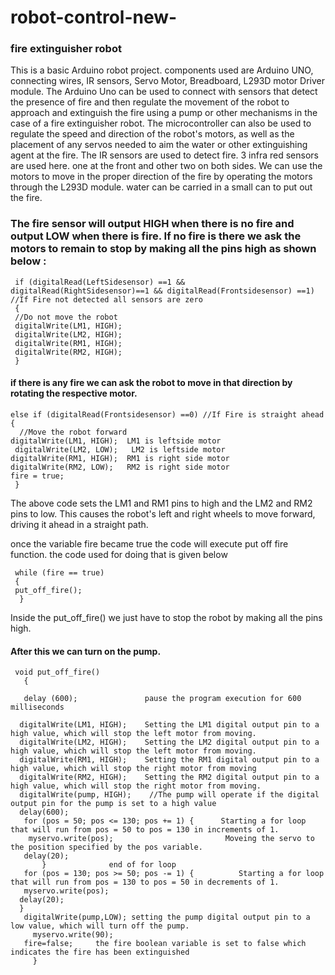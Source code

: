 # robot-control-new-
### fire extinguisher robot
This is a basic Arduino robot project. components used are Arduino UNO, connecting wires, IR sensors, Servo Motor, Breadboard, L293D motor Driver module. The Arduino Uno can be used to connect with sensors that detect the presence of fire and then regulate the movement of the robot to approach and extinguish the fire using a pump or other mechanisms in the case of a fire extinguisher robot. The microcontroller can also be used to regulate the speed and direction of the robot's motors, as well as the placement of any servos needed to aim the water or other extinguishing agent at the fire. The IR sensors are used to detect fire. 3 infra red sensors are used here. one at the front and other two on both sides. We can use the motors to move in the proper direction of the fire by operating the motors through the L293D module. water can be carried in a small can to put out the fire.

### The fire sensor will output HIGH when there is no fire and output LOW when there is fire. If no fire is there we ask the motors to remain to stop by making all the pins high as shown below :
     if (digitalRead(LeftSidesensor) ==1 && digitalRead(RightSidesensor)==1 && digitalRead(Frontsidesensor) ==1) //If Fire not detected all sensors are zero
     {
     //Do not move the robot
     digitalWrite(LM1, HIGH);
     digitalWrite(LM2, HIGH);
     digitalWrite(RM1, HIGH);
     digitalWrite(RM2, HIGH);
     }
#### if there is any fire we can ask the robot to move in that direction by rotating the respective motor.
    else if (digitalRead(Frontsidesensor) ==0) //If Fire is straight ahead
    {
      //Move the robot forward
    digitalWrite(LM1, HIGH);  LM1 is leftside motor
     digitalWrite(LM2, LOW);   LM2 is leftside motor
    digitalWrite(RM1, HIGH);  RM1 is right side motor 
    digitalWrite(RM2, LOW);   RM2 is right side motor
    fire = true;
     }
The above code sets the LM1 and RM1 pins to high and the LM2 and RM2 pins to low. This causes the robot's left and right wheels to move forward, driving it ahead in a straight path.

once the variable fire became true the code will execute put off fire function. the code used for doing that is given below

     while (fire == true)
     {
     put_off_fire();
      }
Inside the put_off_fire() we just have to stop the robot by making all the pins high.

#### After this we can turn on the pump.
     void put_off_fire()
       {

       delay (600);               pause the program execution for 600 milliseconds

      digitalWrite(LM1, HIGH);    Setting the LM1 digital output pin to a high value, which will stop the left motor from moving.
      digitalWrite(LM2, HIGH);    Setting the LM2 digital output pin to a high value, which will stop the left motor from moving.
      digitalWrite(RM1, HIGH);    Setting the RM1 digital output pin to a high value, which will stop the right motor from moving
      digitalWrite(RM2, HIGH);    Setting the RM2 digital output pin to a high value, which will stop the right motor from moving.
      digitalWrite(pump, HIGH);    //The pump will operate if the digital output pin for the pump is set to a high value
      delay(600); 
       for (pos = 50; pos <= 130; pos += 1) {      Starting a for loop that will run from pos = 50 to pos = 130 in increments of 1.
        myservo.write(pos);                         Moveing the servo to the position specified by the pos variable.
       delay(20); 
           }              end of for loop
       for (pos = 130; pos >= 50; pos -= 1) {          Starting a for loop that will run from pos = 130 to pos = 50 in decrements of 1.
       myservo.write(pos);
      delay(20); 
      }
       digitalWrite(pump,LOW); setting the pump digital output pin to a low value, which will turn off the pump.
         myservo.write(90);
       fire=false;     the fire boolean variable is set to false which indicates the fire has been extinguished
         }
